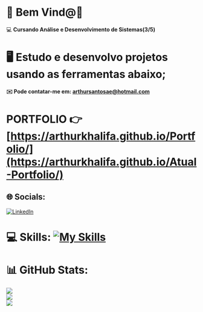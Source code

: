 # 💫 Bem Vind@👋
💻 **Cursando Análise e Desenvolvimento de Sistemas(3/5)**
# 🖥️ Estudo e desenvolvo projetos usando as ferramentas abaixo;<br>

**✉️ Pode contatar-me em: arthursantosae@hotmail.com**

# PORTFOLIO 👉 [https://arthurkhalifa.github.io/Portfolio/](https://arthurkhalifa.github.io/Atual-Portfolio/)

## 🌐 Socials:
[![LinkedIn](https://img.shields.io/badge/LinkedIn-%230077B5.svg?logo=linkedin&logoColor=white)](https://www.linkedin.com/in/arthursantos00/) 

# **💻 Skills**: [![My Skills](https://skillicons.dev/icons?i=react,nodejs,mysql,python,js,html,css)](https://skillicons.dev)

# 📊 GitHub Stats:
![](https://github-readme-stats.vercel.app/api?username=ArthurKhalifa&theme=merko&hide_border=false&include_all_commits=false&count_private=false)<br/>
![](https://github-readme-streak-stats.herokuapp.com/?user=ArthurKhalifa&theme=merko&hide_border=false)<br/>
![](https://github-readme-stats.vercel.app/api/top-langs/?username=ArthurKhalifa&theme=merko&hide_border=false&include_all_commits=false&count_private=false&layout=compact)

<!-- Proudly created with GPRM ( https://gprm.itsvg.in ) -->
